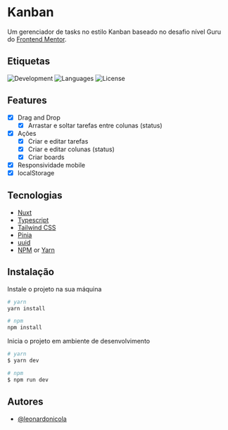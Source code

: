 # Kanban

Um gerenciador de tasks no estilo Kanban baseado no desafio nível Guru do [Frontend Mentor](https://www.frontendmentor.io/challenges/kanban-task-management-web-app-wgQLt-HlbB).

## Etiquetas

![Development](https://img.shields.io/badge/Status-Development-green)
![Languages](https://img.shields.io/github/languages/count/leonardonicola/kanban?color=blueviolet)
![License](https://img.shields.io/github/license/leonardonicola/kanban?color=blueviolet")


## Features

- [x] Drag and Drop
  - [x] Arrastar e soltar tarefas entre colunas (status)
- [x] Ações
  - [x] Criar e editar tarefas
  - [x] Criar e editar colunas (status)
  - [x] Criar boards
- [x] Responsividade mobile
- [x] localStorage

## Tecnologias

- [Nuxt](https://nuxt.com/)
- [Typescript](https://www.typescriptlang.org/)
- [Tailwind CSS](https://tailwindcss.com)
- [Pinia](https://pinia.vuejs.org/)
- [uuid](https://github.com/uuidjs/uuid)
- [NPM](https://www.npmjs.com/) or [Yarn](https://yarnpkg.com/)


## Instalação

Instale o projeto na sua máquina

```bash
# yarn
yarn install

# npm
npm install
```

Inicia o projeto em ambiente de desenvolvimento

```bash
# yarn
$ yarn dev

# npm
$ npm run dev
```

## Autores

- [@leonardonicola](https://www.github.com/leonardonicola)
